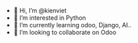 - 👋 Hi, I’m @kienviet
- 👀 I’m interested in Python
- 🌱 I’m currently learning odoo, Django, AI..
- 💞️ I’m looking to collaborate on Odoo

